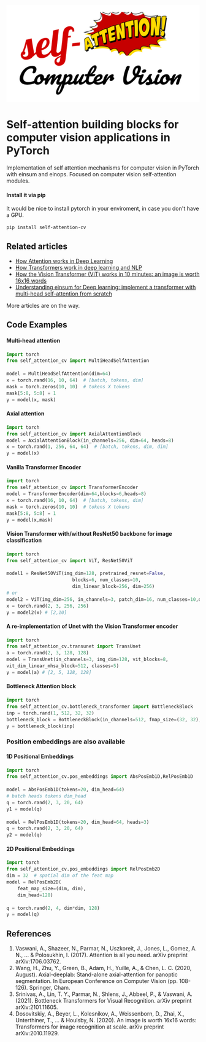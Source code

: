 <div align="center">
<img src="feat_img.png"/>
</div>

# Self-attention building blocks for computer vision applications in PyTorch

Implementation of self attention mechanisms for computer vision in PyTorch with einsum and einops.
Focused on computer vision self-attention modules. 

#### Install it via pip 
It would be nice to install pytorch in your enviroment, in case you don't have a GPU.

```pip install self-attention-cv``` 

## Related articles
- [How Attention works in Deep Learning](https://theaisummer.com/attention/)
- [How Transformers work in deep learning and NLP](https://theaisummer.com/transformer/)
- [How the Vision Transformer (ViT) works in 10 minutes: an image is worth 16x16 words](https://theaisummer.com/vision-transformer/)
- [Understanding einsum for Deep learning: implement a transformer with multi-head self-attention from scratch](https://theaisummer.com/einsum-attention/)

More articles are on the way.

## Code Examples

#### Multi-head attention

```python
import torch
from self_attention_cv import MultiHeadSelfAttention

model = MultiHeadSelfAttention(dim=64)
x = torch.rand(16, 10, 64)  # [batch, tokens, dim]
mask = torch.zeros(10, 10)  # tokens X tokens
mask[5:8, 5:8] = 1
y = model(x, mask)
```

#### Axial attention

```python
import torch
from self_attention_cv import AxialAttentionBlock
model = AxialAttentionBlock(in_channels=256, dim=64, heads=8)
x = torch.rand(1, 256, 64, 64)  # [batch, tokens, dim, dim]
y = model(x)
```

#### Vanilla Transformer Encoder
```python
import torch
from self_attention_cv import TransformerEncoder
model = TransformerEncoder(dim=64,blocks=6,heads=8)
x = torch.rand(16, 10, 64)  # [batch, tokens, dim]
mask = torch.zeros(10, 10)  # tokens X tokens
mask[5:8, 5:8] = 1
y = model(x,mask)
```
#### Vision Transformer with/without ResNet50 backbone for image classification
```python
import torch
from self_attention_cv import ViT, ResNet50ViT

model1 = ResNet50ViT(img_dim=128, pretrained_resnet=False, 
                        blocks=6, num_classes=10, 
                        dim_linear_block=256, dim=256)
# or
model2 = ViT(img_dim=256, in_channels=3, patch_dim=16, num_classes=10,dim=512)
x = torch.rand(2, 3, 256, 256)
y = model2(x) # [2,10]
```

#### A re-implementation of Unet with the Vision Transformer encoder

```python
import torch
from self_attention_cv.transunet import TransUnet
a = torch.rand(2, 3, 128, 128)
model = TransUnet(in_channels=3, img_dim=128, vit_blocks=8,
vit_dim_linear_mhsa_block=512, classes=5)
y = model(a) # [2, 5, 128, 128]
```

#### Bottleneck Attention block 
```python
import torch
from self_attention_cv.bottleneck_transformer import BottleneckBlock
inp = torch.rand(1, 512, 32, 32)
bottleneck_block = BottleneckBlock(in_channels=512, fmap_size=(32, 32), heads=4, out_channels=1024, pooling=True)
y = bottleneck_block(inp)
```


### Position embeddings are also available

#### 1D Positional Embeddings 

```python
import torch
from self_attention_cv.pos_embeddings import AbsPosEmb1D,RelPosEmb1D

model = AbsPosEmb1D(tokens=20, dim_head=64)
# batch heads tokens dim_head
q = torch.rand(2, 3, 20, 64)
y1 = model(q)

model = RelPosEmb1D(tokens=20, dim_head=64, heads=3)
q = torch.rand(2, 3, 20, 64)
y2 = model(q)
```

#### 2D Positional Embeddings
```python
import torch
from self_attention_cv.pos_embeddings import RelPosEmb2D
dim = 32  # spatial dim of the feat map
model = RelPosEmb2D(
    feat_map_size=(dim, dim),
    dim_head=128)

q = torch.rand(2, 4, dim*dim, 128)
y = model(q)
```

## References

1. Vaswani, A., Shazeer, N., Parmar, N., Uszkoreit, J., Jones, L., Gomez, A. N., ... & Polosukhin, I. (2017). Attention is all you need. arXiv preprint arXiv:1706.03762.
2. Wang, H., Zhu, Y., Green, B., Adam, H., Yuille, A., & Chen, L. C. (2020, August). Axial-deeplab: Stand-alone axial-attention for panoptic segmentation. In European Conference on Computer Vision (pp. 108-126). Springer, Cham.
3. Srinivas, A., Lin, T. Y., Parmar, N., Shlens, J., Abbeel, P., & Vaswani, A. (2021). Bottleneck Transformers for Visual Recognition. arXiv preprint arXiv:2101.11605.  
4. Dosovitskiy, A., Beyer, L., Kolesnikov, A., Weissenborn, D., Zhai, X., Unterthiner, T., ... & Houlsby, N. (2020). An image is worth 16x16 words: Transformers for image recognition at scale. arXiv preprint arXiv:2010.11929.


